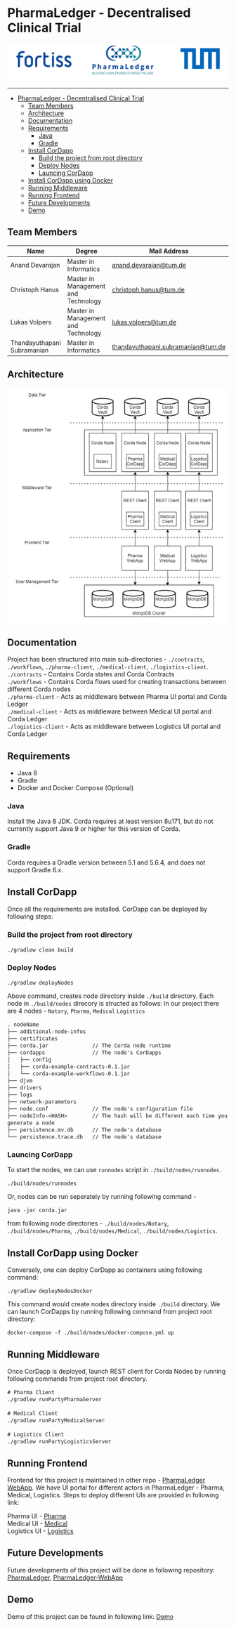 # PharmaLedger - Decentralised Clinical Trial
![alt text](projectHeader.png "DLT4PI - PharmaLedger")
* * *
- [PharmaLedger - Decentralised Clinical Trial](#pharmaledger---decentralised-clinical-trial)
  - [Team Members](#team-members)
  - [Architecture](#architecture)
  - [Documentation](#documentation)
  - [Requirements](#requirements)
    - [Java](#java)
    - [Gradle](#gradle)
  - [Install CorDapp](#install-cordapp)
    - [Build the project from root directory](#build-the-project-from-root-directory)
    - [Deploy Nodes](#deploy-nodes)
    - [Launcing CorDapp](#launcing-cordapp)
  - [Install CorDapp using Docker](#install-cordapp-using-docker)
  - [Running Middleware](#running-middleware)
  - [Running Frontend](#running-frontend)
  - [Future Developments](#future-developments)
  - [Demo](#demo)
## Team Members
|Name | Degree | Mail Address|
|-----|--------|-------------|
|Anand Devarajan|Master in Informatics|anand.devarajan@tum.de|
|Christoph Hanus|Master in Management and Technology|christoph.hanus@tum.de|
|Lukas Volpers| Master in Management and Technology|lukas.volpers@tum.de|
|Thandayuthapani Subramanian|Master in Informatics|thandayuthapani.subramanian@tum.de|

## Architecture
<p align="center">
  <img src="PharmaLedger_Arch.png" />
</p>

## Documentation
Project has been structured into main sub-directories - `./contracts`, `./workflows`, `./pharma-client`, `./medical-client`, `./logistics-client`.  
`./contracts` - Contains Corda states and Corda Contracts  
`./workflows` - Contains Corda flows used for creating transactions between different Corda nodes  
`./pharma-client` - Acts as middleware between Pharma UI portal and Corda Ledger  
`./medical-client` - Acts as middleware between Medical UI portal and Corda Ledger  
`./logistics-client` - Acts as middleware between Logistics UI portal and Corda Ledger  
## Requirements
* Java 8
* Gradle
* Docker and Docker Compose (Optional)

### Java
Install the Java 8 JDK. Corda requires at least version 8u171, but do not currently support Java 9 or higher for this version of Corda.
### Gradle
Corda requires a Gradle version between 5.1 and 5.6.4, and does not support Gradle 6.x.

## Install CorDapp
Once all the requirements are installed. CorDapp can be deployed by following steps:  

### Build the project from root directory
```
./gradlew clean build
```  

### Deploy Nodes
```
./gradlew deployNodes
```

Above command, creates node directory inside `./build` directory.  Each node in `./build/nodes` direcory is structed as follows:
In our project there are 4 nodes - `Notary`, `Pharma`, `Medical` `Logistics`
```
. nodeName
├── additional-node-infos
├── certificates
├── corda.jar              // The Corda node runtime
├── cordapps               // The node's CorDapps
│   ├── config
│   ├── corda-example-contracts-0.1.jar
│   └── corda-example-workflows-0.1.jar
├── djvm
├── drivers
├── logs
├── network-parameters
├── node.conf              // The node's configuration file
├── nodeInfo-<HASH>        // The hash will be different each time you generate a node
├── persistence.mv.db      // The node's database
└── persistence.trace.db   // The node's database
```

### Launcing CorDapp
To start the nodes, we can use `runnodes` script in `./build/nodes/runnodes`.
```
./build/nodes/runnodes
```

Or, nodes can be run seperately by running following command - 
```
java -jar corda.jar
```
from following node directories - `./build/nodes/Notary`, `./build/nodes/Pharma`, `./build/nodes/Medical`, `./build/nodes/Logistics`.

## Install CorDapp using Docker
Conversely, one can deploy CorDapp as containers using following command:
```
./gradlew deployNodesDocker
```
This command would create nodes directory inside `./build` directory.  We can launch CorDapps by running following command from project root directory:
```
docker-compose -f ./build/nodes/docker-compose.yml up
```

## Running Middleware 
Once CorDapp is deployed, launch REST client for Corda Nodes by running following commands from project root directory.
```
# Pharma Client
./gradlew runPartyPharmaServer

# Medical Client
./gradlew runPartyMedicalServer

# Logistics Client
./gradlew runPartyLogisticsServer
```

## Running Frontend
Frontend for this project is maintained in other repo - [PharmaLedger WebApp](https://gitlab.lrz.de/00000000014A5EBE/pharmaledger-webapp).  We have UI portal for different actors in PharmaLedger - Pharma, Medical, Logistics.
Steps to deploy different UIs are provided in following link:  
  

Pharma UI - [Pharma](https://github.com/thandayuthapani/Pharmaledger-WebApp/tree/master/pharmaledger-pharma-ui)  
Medical UI - [Medical](https://github.com/thandayuthapani/Pharmaledger-WebApp/tree/master/pharmaledger-medical-ui)  
Logistics UI - [Logistics](https://github.com/thandayuthapani/Pharmaledger-WebApp/tree/master/pharmaledger-logistics-ui)  

## Future Developments
Future developments of this project will be done in following repository:  [PharmaLedger](https://github.com/anandzol/pharmaledger), [PharmaLedger-WebApp](https://github.com/thandayuthapani/Pharmaledger-WebApp)  
## Demo
Demo of this project can be found in following link: [Demo](https://drive.google.com/file/d/1dpPrdwYYzz3tczBAuuzdXGRYHfXTSEl2/view?usp=sharing)
